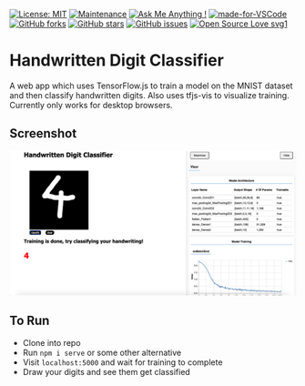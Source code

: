 [![License: MIT](https://img.shields.io/badge/License-MIT-yellow.svg)](https://opensource.org/licenses/MIT)
[![Maintenance](https://img.shields.io/badge/Maintained%3F-yes-green.svg)](https://GitHub.com/Naereen/StrapDown.js/graphs/commit-activity)
[![Ask Me Anything !](https://img.shields.io/badge/Ask%20me-anything-1abc9c.svg)](https://GitHub.com/Naereen/ama)
[![made-for-VSCode](https://img.shields.io/badge/Made%20for-VSCode-1f425f.svg)](https://code.visualstudio.com/)
[![GitHub forks](https://img.shields.io/github/forks/saswatamcode/digit_classifier?style=social)](https://GitHub.com/saswatamcode/digit_classifier/network/)
[![GitHub stars](https://img.shields.io/github/stars/saswatamcode/digit_classifier?style=social)](https://GitHub.com/saswatamcode/digit_classifier/stargazers/)
[![GitHub issues](https://img.shields.io/github/issues/saswatamcode/digit_classifier.svg)](https://GitHub.com/saswatamcode/digit_classifier/issues/)
[![Open Source Love svg1](https://badges.frapsoft.com/os/v1/open-source.svg?v=103)](https://github.com/ellerbrock/open-source-badges/)

# Handwritten Digit Classifier
A web app which uses TensorFlow.js to train a model on the MNIST dataset and then classify handwritten digits.
Also uses tfjs-vis to visualize training. Currently only works for desktop browsers.

## Screenshot
![MainScreen!](screenshots/Screenshot-1.png)

## To Run
- Clone into repo
- Run `npm i serve` or some other alternative
- Visit `localhost:5000` and wait for training to complete
- Draw your digits and see them get classified